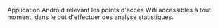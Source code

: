 Application Android relevant les points d'accès Wifi accessibles à tout moment, dans le but d'effectuer des analyse statistiques.
